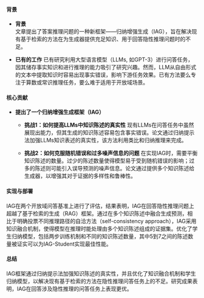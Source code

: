 #### 背景
- **背景**       
    文章提出了答案推理问题的一种新框架——归纳增强生成（IAG），旨在解决现有基于检索的方法在为生成器提供充足知识、用于回答隐性推理问题时的不足。

- **已有的工作**
    已有研究利用大型语言模型（LLMs, 如GPT-3）进行问答任务，因其储存事实知识和进行推理的能力吸引了研究兴趣。然而，LLM从自由形式的文本中提取知识时容易出现事实错误，影响下游任务效果。已有方法要么专注于算数或常识推理任务，要么难于适用于开放域场景。

#### 核心贡献
- **提出了一个归纳增强生成框架（IAG）**
    - **挑战1：如何提高LLMs中知识陈述的真实性**
        现有LLMs在问答任务中虽然展现出能力，但其生成的知识陈述容易包含事实错误。论文通过归纳提示法加强LLMs知识表述的真实性，该方法利用类比和归纳推理来完成。

    - **挑战2：如何克服随机错误和过多噪声信息的问题**
        在实现IAG时，需要平衡知识陈述的数量。过少的陈述数量使得模型易于受到随机错误的影响；过多的陈述则可能引入误导预测的噪声信息。论文通过提供多个知识陈述给生成器，以增强其对于证据的多样性和鲁棒性。

#### 实现与部署
IAG在两个开放域问答基准上进行了评估，结果表明，IAG在回答隐性推理问题上超越了基于检索的生成（RAG）框架。通过在多个知识陈述中融合生成预测，相比于明确投票不同推理路径的自洽方法（self-consistency approach），IAG采用知识融合机制，使得模型在推理时能处理由多个知识陈述组成的证据集。优化了学生归纳模型，包括两步训练机制和不同的知识陈述数量，其中5到7之间的陈述数量被证实可以为IAG-Student实现最佳性能。

#### 总结
IAG框架通过归纳提示法加强知识陈述的真实性，并且优化了知识融合机制和学生归纳模型，以解决现有基于检索的方法在隐性推理问答任务上的不足。研究成果表明，IAG在回答涉及隐性推理的问答任务上表现更优。